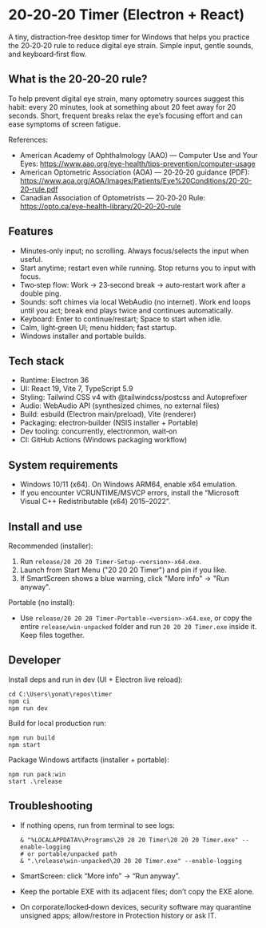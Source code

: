 # 20‑20‑20 Timer (Electron + React)

A tiny, distraction‑free desktop timer for Windows that helps you practice the 20‑20‑20 rule to reduce digital eye strain. Simple input, gentle sounds, and keyboard‑first flow.

## What is the 20‑20‑20 rule?

To help prevent digital eye strain, many optometry sources suggest this habit: every 20 minutes, look at something about 20 feet away for 20 seconds. Short, frequent breaks relax the eye’s focusing effort and can ease symptoms of screen fatigue.

References:

- American Academy of Ophthalmology (AAO) — Computer Use and Your Eyes: https://www.aao.org/eye-health/tips-prevention/computer-usage
- American Optometric Association (AOA) — 20‑20‑20 guidance (PDF): https://www.aoa.org/AOA/Images/Patients/Eye%20Conditions/20-20-20-rule.pdf
- Canadian Association of Optometrists — 20‑20‑20 Rule: https://opto.ca/eye-health-library/20-20-20-rule

## Features

- Minutes‑only input; no scrolling. Always focus/selects the input when useful.
- Start anytime; restart even while running. Stop returns you to input with focus.
- Two‑step flow: Work → 23‑second break → auto‑restart work after a double ping.
- Sounds: soft chimes via local WebAudio (no internet). Work end loops until you act; break end plays twice and continues automatically.
- Keyboard: Enter to continue/restart; Space to start when idle.
- Calm, light‑green UI; menu hidden; fast startup.
- Windows installer and portable builds.

## Tech stack

- Runtime: Electron 36
- UI: React 19, Vite 7, TypeScript 5.9
- Styling: Tailwind CSS v4 with @tailwindcss/postcss and Autoprefixer
- Audio: WebAudio API (synthesized chimes, no external files)
- Build: esbuild (Electron main/preload), Vite (renderer)
- Packaging: electron‑builder (NSIS installer + Portable)
- Dev tooling: concurrently, electronmon, wait‑on
- CI: GitHub Actions (Windows packaging workflow)

## System requirements

- Windows 10/11 (x64). On Windows ARM64, enable x64 emulation.
- If you encounter VCRUNTIME/MSVCP errors, install the “Microsoft Visual C++ Redistributable (x64) 2015–2022”.

## Install and use

Recommended (installer):

1. Run `release/20 20 20 Timer-Setup-<version>-x64.exe`.
2. Launch from Start Menu ("20 20 20 Timer") and pin if you like.
3. If SmartScreen shows a blue warning, click "More info" → "Run anyway".

Portable (no install):

- Use `release/20 20 20 Timer-Portable-<version>-x64.exe`, or copy the entire `release/win-unpacked` folder and run `20 20 20 Timer.exe` inside it. Keep files together.

## Developer

Install deps and run in dev (UI + Electron live reload):

```pwsh
cd C:\Users\yonat\repos\timer
npm ci
npm run dev
```

Build for local production run:

```pwsh
npm run build
npm start
```

Package Windows artifacts (installer + portable):

```pwsh
npm run pack:win
start .\release
```

## Troubleshooting

- If nothing opens, run from terminal to see logs:

  ```pwsh
  & "%LOCALAPPDATA%\Programs\20 20 20 Timer\20 20 20 Timer.exe" --enable-logging
  # or portable/unpacked path
  & ".\release\win-unpacked\20 20 20 Timer.exe" --enable-logging
  ```

- SmartScreen: click “More info” → “Run anyway”.
- Keep the portable EXE with its adjacent files; don’t copy the EXE alone.
- On corporate/locked‑down devices, security software may quarantine unsigned apps; allow/restore in Protection history or ask IT.
